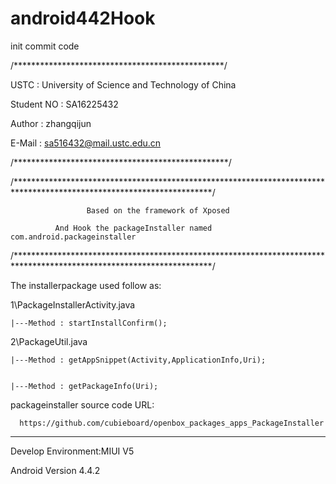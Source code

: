 # android442Hook
init commit code

/************************************************/


USTC : University of Science and  Technology of China


Student NO : SA16225432


Author : zhangqijun


E-Mail : sa516432@mail.ustc.edu.cn


/*************************************************/



/*********************************************************************************************************************/



                     Based on the framework of Xposed
     
              And Hook the packageInstaller named com.android.packageinstaller


/*********************************************************************************************************************/ 


The installerpackage used follow as:


1\PackageInstallerActivity.java


    |---Method : startInstallConfirm();


2\PackageUtil.java


    |---Method : getAppSnippet(Activity,ApplicationInfo,Uri);


    |---Method : getPackageInfo(Uri);
    
packageinstaller source code URL:


      https://github.com/cubieboard/openbox_packages_apps_PackageInstaller


-------------------------------------------------------------------------------------------------------


Develop Environment:MIUI V5



Android Version  4.4.2
